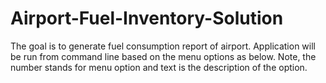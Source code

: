 # Airport-Fuel-Inventory-Solution
The goal is to generate fuel consumption report of airport. Application will be run from command line based on the menu options as below. Note, the number stands for menu option and text is the description of the option.

